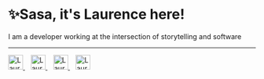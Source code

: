 # ✨Sasa, it's Laurence here!

I am a developer working at the intersection of storytelling and software


<hr/>
<a href="https://dev.to/lbugasu">
  <img src="https://d2fltix0v2e0sb.cloudfront.net/dev-badge.svg" alt="Laurence Ininda's DEV Profile" height="30" width="30" padding="30">
</a>&nbsp&nbsp
<a href="https://twitter.com/lbugasu">
  <img src="https://image.flaticon.com/icons/png/512/23/23931.png" alt="Laurence Ininda's Twitter Profile" height="30" width="30"padding="30">
</a>&nbsp&nbsp
<a href="https://www.linkedin.com/in/laurence-ininda/">
  <img src="https://www.iconninja.com/files/179/13/266/black-linkedin-icon.png" alt="Laurence Ininda's LinkedIn Profile" height="30" width="30"padding="30">
</a>&nbsp&nbsp
<a href="https://laudebugs.me/laudebugs.me/static/media/eyeem.2b97990d.png">
  <img src="https://laudebugs.me/laudebugs.me/static/media/eyeem.2b97990d.png" alt="Laurence Ininda's EyeEm Profile" height="30" width="30" padding="30">
</a>
